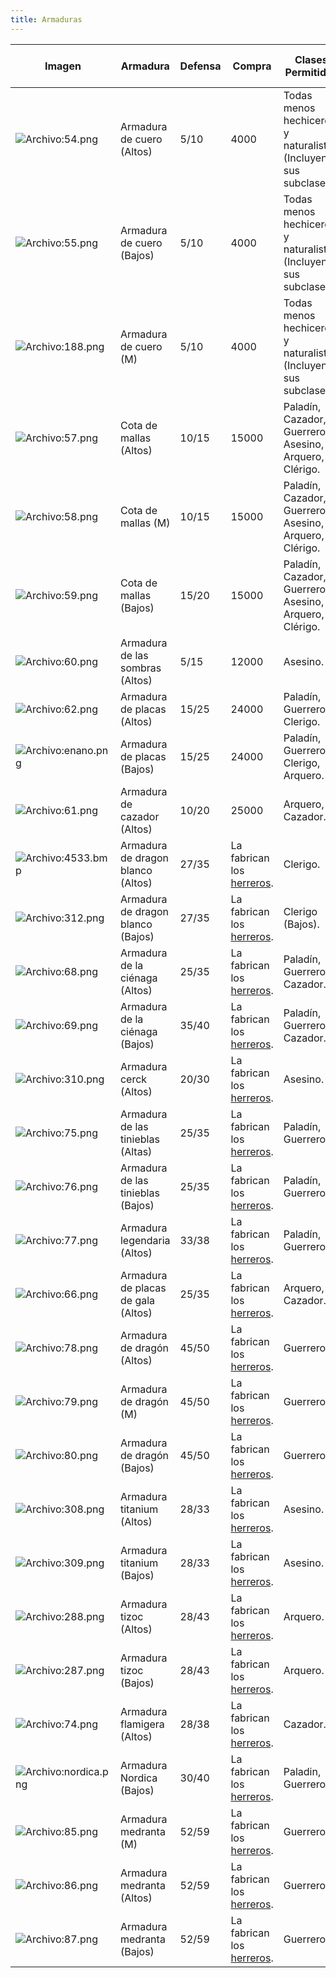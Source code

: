 ```yaml
---
title: Armaduras
---
```


| **Imagen** | **Armadura** | **Defensa** | **Compra** | **Clases Permitidas** | **Tácticas de Combate** |
| --- | --- | --- | --- | --- | --- |
| ![Archivo:54.png](images/armors/54.png) | Armadura de cuero (Altos) | 5/10 | 4000 | Todas menos hechiceros y naturalistas (Incluyendo sus subclases). | 0   |
| ![Archivo:55.png](images/armors/55.png) | Armadura de cuero (Bajos) | 5/10 | 4000 | Todas menos hechiceros y naturalistas (Incluyendo sus subclases). | 0   |
| ![Archivo:188.png](images/armors/188.png) | Armadura de cuero (M) | 5/10 | 4000 | Todas menos hechiceros y naturalistas (Incluyendo sus subclases). | 0   |
| ![Archivo:57.png](images/armors/57.png) | Cota de mallas (Altos) | 10/15 | 15000 | Paladín, Cazador, Guerrero, Asesino, Arquero, Clérigo. | 30  |
| ![Archivo:58.png](images/armors/58.png) | Cota de mallas (M) | 10/15 | 15000 | Paladín, Cazador, Guerrero, Asesino, Arquero, Clérigo. | 30  |
| ![Archivo:59.png](images/armors/59.png) | Cota de mallas (Bajos) | 15/20 | 15000 | Paladín, Cazador, Guerrero, Asesino, Arquero, Clérigo. | 30  |
| ![Archivo:60.png](images/armors/60.png) | Armadura de las sombras (Altos) | 5/15 | 12000 | Asesino. | 60  |
| ![Archivo:62.png](images/armors/62.png) | Armadura de placas (Altos) | 15/25 | 24000 | Paladín, Guerrero, Clerigo. | 63  |
| ![Archivo:enano.png](images/armors/enano.png) | Armadura de placas (Bajos) | 15/25 | 24000 | Paladín, Guerrero, Clerigo, Arquero. | 63  |
| ![Archivo:61.png](images/armors/61.png) | Armadura de cazador (Altos) | 10/20 | 25000 | Arquero, Cazador. | 63  |
| ![Archivo:4533.bmp](images/armors/4533.bmp) | Armadura de dragon blanco (Altos) | 27/35 | La fabrican los [herreros](/herrero). | Clerigo. | 87  |
| ![Archivo:312.png](images/armors/312.png) | Armadura de dragon blanco (Bajos) | 27/35 | La fabrican los [herreros](/herrero). | Clerigo (Bajos). | 87  |
| ![Archivo:68.png](images/armors/68.png) | Armadura de la ciénaga (Altos) | 25/35 | La fabrican los [herreros](/herrero). | Paladín, Guerrero, Cazador. | 80  |
| ![Archivo:69.png](images/armors/69.png) | Armadura de la ciénaga (Bajos) | 35/40 | La fabrican los [herreros](/herrero). | Paladín, Guerrero, Cazador. | 80  |
| ![Archivo:310.png](images/armors/310.png) | Armadura cerck (Altos) | 20/30 | La fabrican los [herreros](/herrero). | Asesino. | 87  |
| ![Archivo:75.png](images/armors/75.png) | Armadura de las tinieblas (Altas) | 25/35 | La fabrican los [herreros](/herrero). | Paladín, Guerrero. | 87  |
| ![Archivo:76.png](images/armors/76.png) | Armadura de las tinieblas (Bajos) | 25/35 | La fabrican los [herreros](/herrero). | Paladín, Guerrero. | 87  |
| ![Archivo:77.png](images/armors/77.png) | Armadura legendaria (Altos) | 33/38 | La fabrican los [herreros](/herrero). | Paladín, Guerrero. | 87  |
| ![Archivo:66.png](images/armors/66.png) | Armadura de placas de gala (Altos) | 25/35 | La fabrican los [herreros](/herrero). | Arquero, Cazador. | 87  |
| ![Archivo:78.png](images/armors/78.png) | Armadura de dragón (Altos) | 45/50 | La fabrican los [herreros](/herrero). | Guerrero. | 97  |
| ![Archivo:79.png](images/armors/79.png) | Armadura de dragón (M) | 45/50 | La fabrican los [herreros](/herrero). | Guerrero. | 97  |
| ![Archivo:80.png](images/armors/78.png) | Armadura de dragón (Bajos) | 45/50 | La fabrican los [herreros](/herrero). | Guerrero. | 97  |
| ![Archivo:308.png](images/armors/308.png) | Armadura titanium (Altos) | 28/33 | La fabrican los [herreros](/herrero). | Asesino. | 100 |
| ![Archivo:309.png](images/armors/309.png) | Armadura titanium (Bajos) | 28/33 | La fabrican los [herreros](/herrero). | Asesino. | 100 |
| ![Archivo:288.png](images/armors/288.png) | Armadura tizoc (Altos) | 28/43 | La fabrican los [herreros](/herrero). | Arquero. | 100 |
| ![Archivo:287.png](images/armors/287.png) | Armadura tizoc (Bajos) | 28/43 | La fabrican los [herreros](/herrero). | Arquero. | 100 |
| ![Archivo:74.png](images/armors/74.png) | Armadura flamigera (Altos) | 28/38 | La fabrican los [herreros](/herrero). | Cazador. | 100 |
| ![Archivo:nordica.png](images/armors/Nordica.png) | Armadura Nordica (Bajos) | 30/40 | La fabrican los [herreros](/herrero). | Paladin, Guerrero. | 100 |
| ![Archivo:85.png](images/armors/85.png) | Armadura medranta (M) | 52/59 | La fabrican los [herreros](/herrero). | Guerrero. | 100 |
| ![Archivo:86.png](images/armors/86.png) | Armadura medranta (Altos) | 52/59 | La fabrican los [herreros](/herrero). | Guerrero. | 100 |
| ![Archivo:87.png](images/armors/87.png) | Armadura medranta (Bajos) | 52/59 | La fabrican los [herreros](/herrero). | Guerrero. | 100 |
